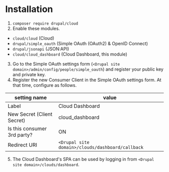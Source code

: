 Installation
============

1. `composer require drupal/cloud`
2. Enable these modules.
  - `cloud/cloud` (Cloud)
  - `drupal/simple_oauth` (Simple OAuth (OAuth2) & OpenID Connect)
  - `drupal/jsonapi` (JSON:API)
  - `cloud/cloud_dashboard` (Cloud Dashboard, this module)
3. Go to the Simple OAuth settings form 
  (`<Drupal site domain>/admin/config/people/simple_oauth`)
  and register your public key and private key.
4. Register the new Consumer Client in the Simple OAuth settings form.
  At that time, configure as follows.

| setting name                | value                                            |
|-----------------------------|--------------------------------------------------|
| Label                       | Cloud Dashboard                                  |
| New Secret (Client Secret)  | cloud_dashboard                                  |
| Is this consumer 3rd party? | ON                                               |
| Redirect URI                | `<Drupal site domain>/clouds/dashboard/callback` |

5. The Cloud Dashboard's SPA can be used by logging in from
  `<Drupal site domain>/clouds/dashboard`.
